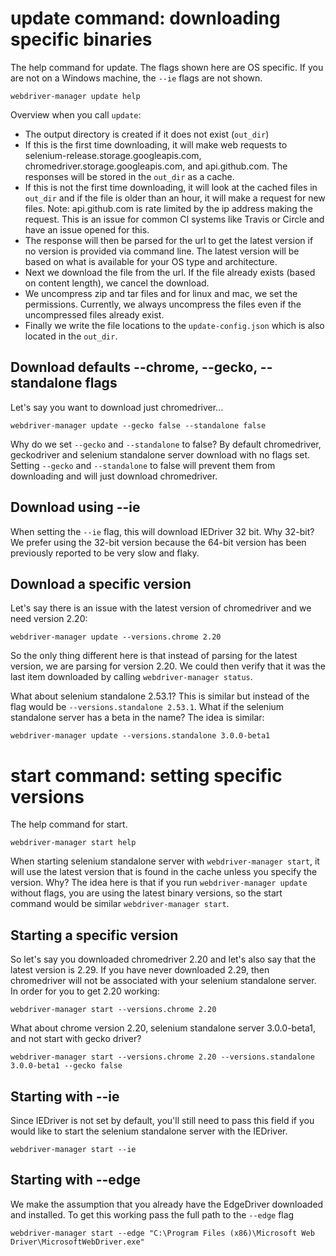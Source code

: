 # update command: downloading specific binaries

The help command for update. The flags shown here are OS specific. If you are not on a Windows machine, the `--ie` flags are not shown.

```
webdriver-manager update help
```

Overview when you call `update`:

* The output directory is created if it does not exist (`out_dir`)
* If this is the first time downloading, it will make web requests to selenium-release.storage.googleapis.com, chromedriver.storage.googleapis.com, and api.github.com. The responses will be stored in the `out_dir` as a cache.
* If this is not the first time downloading, it will look at the cached files in `out_dir` and if the file is older than an hour, it will make a request for new files. Note: api.github.com is rate limited by the ip address making the request. This is an issue for common CI systems like Travis or Circle and have an issue opened for this.
* The response will then be parsed for the url to get the latest version if no version is provided via command line. The latest version will be based on what is available for your OS type and architecture.
* Next we download the file from the url. If the file already exists (based on content length), we cancel the download.
* We uncompress zip and tar files and for linux and mac, we set the permissions. Currently, we always uncompress the files even if the uncompressed files already exist.
* Finally we write the file locations to the `update-config.json` which is also located in the `out_dir`.

## Download defaults --chrome, --gecko, --standalone flags

Let's say you want to download just chromedriver...

```
webdriver-manager update --gecko false --standalone false
```

Why do we set `--gecko` and `--standalone` to false? By default chromedriver, geckodriver and selenium standalone server download with no flags set. Setting `--gecko` and `--standalone` to false will prevent them from downloading and will just download chromedriver.

## Download using --ie

When setting the `--ie` flag, this will download IEDriver 32 bit. Why 32-bit? We prefer using the 32-bit version because the 64-bit version has been previously reported to be very slow and flaky. 

## Download a specific version

Let's say there is an issue with the latest version of chromedriver and we need version 2.20:

```
webdriver-manager update --versions.chrome 2.20
```

So the only thing different here is that instead of parsing for the latest version, we are parsing for version 2.20. We could then verify that it was the last item downloaded by calling `webdriver-manager status`.

What about selenium standalone 2.53.1? This is similar but instead of the flag would be `--versions.standalone 2.53.1`. What if the selenium standalone server has a beta in the name? The idea is similar:

```
webdriver-manager update --versions.standalone 3.0.0-beta1
```

# start command: setting specific versions

The help command for start.

```
webdriver-manager start help
```

When starting selenium standalone server with `webdriver-manager start`, it will use the latest version that is found in the cache unless you specify the version. Why? The idea here is that if you run `webdriver-manager update` without flags, you are using the latest binary versions, so the start command would be similar `webdriver-manager start`.

## Starting a specific version

So let's say you downloaded chromedriver 2.20 and let's also say that the latest version is 2.29. If you have never downloaded 2.29, then chromedriver will not be associated with your selenium standalone server. In order for you to get 2.20 working:

```
webdriver-manager start --versions.chrome 2.20
```

What about chrome version 2.20, selenium standalone server 3.0.0-beta1, and not start with gecko driver?

```
webdriver-manager start --versions.chrome 2.20 --versions.standalone 3.0.0-beta1 --gecko false
```

## Starting with --ie

Since IEDriver is not set by default, you'll still need to pass this field if you would like to start the selenium standalone server with the IEDriver.

```
webdriver-manager start --ie
```

## Starting with --edge

We make the assumption that you already have the EdgeDriver downloaded and installed. To get this working pass the full path to the `--edge` flag

```
webdriver-manager start --edge "C:\Program Files (x86)\Microsoft Web Driver\MicrosoftWebDriver.exe"
```
